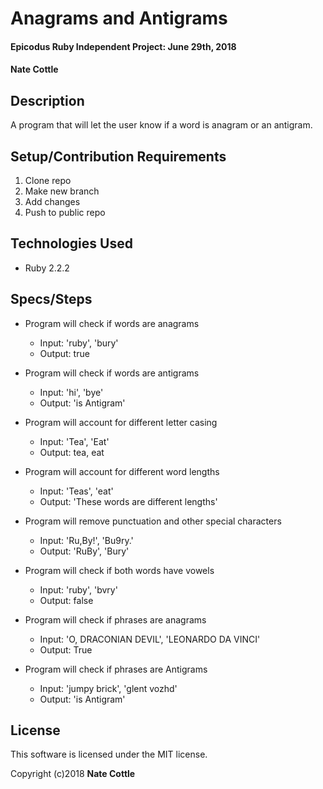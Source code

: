 # Anagrams and Antigrams

#### Epicodus Ruby Independent Project: June 29th, 2018

#### Nate Cottle

## Description

A program that will let the user know if a word is anagram or an antigram.

## Setup/Contribution Requirements

1. Clone repo
1. Make new branch
1. Add changes
1. Push to public repo

## Technologies Used

* Ruby 2.2.2

## Specs/Steps

* Program will check if words are anagrams
  * Input: 'ruby', 'bury'
  * Output: true

* Program will check if words are antigrams
  * Input: 'hi', 'bye'
  * Output: 'is Antigram'

* Program will account for different letter casing
  * Input: 'Tea', 'Eat'
  * Output: tea, eat

* Program will account for different word lengths
  * Input: 'Teas', 'eat'
  * Output: 'These words are different lengths'

* Program will remove punctuation and other special characters
  * Input: 'Ru,By!', 'Bu9ry.'
  * Output: 'RuBy', 'Bury'

* Program will check if both words have vowels
  * Input: 'ruby', 'bvry'
  * Output: false

* Program will check if phrases are anagrams
  * Input: 'O, DRACONIAN DEVIL', 'LEONARDO DA VINCI'
  * Output: True

* Program will check if phrases are Antigrams
  * Input: 'jumpy brick', 'glent vozhd'
  * Output: 'is Antigram'

## License

This software is licensed under the MIT license.

Copyright (c)2018 **Nate Cottle**

